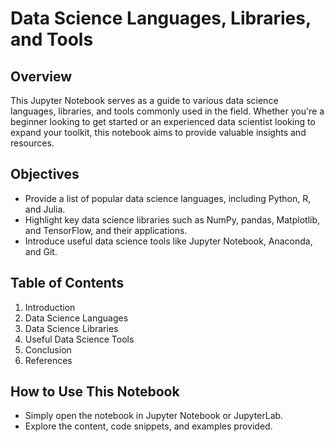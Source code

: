 
# Data Science Languages, Libraries, and Tools

## Overview
This Jupyter Notebook serves as a guide to various data science languages, libraries, and tools commonly used in the field. Whether you're a beginner looking to get started or an experienced data scientist looking to expand your toolkit, this notebook aims to provide valuable insights and resources.

## Objectives
- Provide a list of popular data science languages, including Python, R, and Julia.
- Highlight key data science libraries such as NumPy, pandas, Matplotlib, and TensorFlow, and their applications.
- Introduce useful data science tools like Jupyter Notebook, Anaconda, and Git.

## Table of Contents
1. Introduction
2. Data Science Languages
3. Data Science Libraries
4. Useful Data Science Tools
5. Conclusion
6. References

## How to Use This Notebook
- Simply open the notebook in Jupyter Notebook or JupyterLab.
- Explore the content, code snippets, and examples provided.

